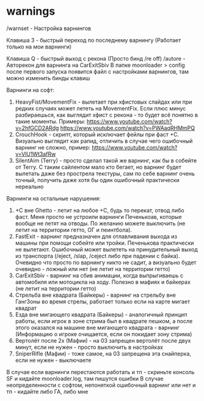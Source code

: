 # warnings

/warnset - Настройка варнингов

Клавиша 3 - быстрый переход по последнему варнингу (Работает только на мои варнинги)

Клавиша Q - быстрый выход с рекона (Просто бинд /re off)
/autore - Авторекон для варнинга на CarExitSbiv
В папке moonloader > config после первого запуска появится файл с настройками варнингов, там можно изменить бинды клавиш

Варнинги на софт:
1. HeavyFist/MovementFix - вылетает при хфистовых слайдах или при редких случаях может лететь на MovementFix. Если плюс минус разбираешься, как выглядит хфист с рекона - то будет всё понятно в такие моменты. Примеры: 
https://www.youtube.com/watch?v=2hfGCD2ARdg
https://www.youtube.com/watch?v=PWAaqRHMmPQ
2. CrouchHook - скрипт, который исключает фейлы при фаст +С. Визуально выглядит как рапид, отличить в случае чего ошибочный варнинг не сложно, пример:
https://www.youtube.com/watch?v=VlU1Wt3afRw
3. SilentAim (Terry) - просто сделал такой же варнинг, как бы в собейте от Terry. С таким сайлентом мало кто бегает, но варнинг будет вылетать даже без прострела текстуры, сам по себе варнинг очень точный, получить даже хотя бы один ошибочный практически нереально

Варнинги на остальные нарушения:
1. +С вне Ghetto - летит на любое +С, будь то перекат, отвод либо фаст. Меня просто не устроили варнинги Печенькоав, которые вообще не летят на отводы. По желанию можете выключить (не летит на территории гетто, ОГ и пеинтбола).
2. FastExit - варнинг предназначен для отлавливания выхода из машины при помощи собейте или тройки. Печенькова практически не вылетают. Ошибочный может вылететь на принудительный выход из транспорта (/eject, /slap, /ceject либо при падении с байка). Очевидно что просто по варнингу никто не садит, а визуально будет очевидно - ложный или нет (не летит на территории гетто)
3. CarExitSbiv - варнинг на сбив анимации, когда выпрыгиваешь с автомобиля или мотоцикла на ходу. Полезно в мафиях и байкерах (не летит на территории гетто)
4. Стрельба вне квадрата (Байкеры) - варнинг на стрельбу вне ГангЗоны во время стрелы, работает только если на карте мигает квадрат
5. Езда вне мигающего квадрата (Байкеры) - аналогичный принцип работы, если игрок в зоне стрима был в квадрате пешком, а после этого оказался на машине вне мигающего квадрата - варнинг (Информацию о игроке очищается, если он покидает зону стрима)
6. Вертолёт после 2х (Мафии) - на 03 запрещен вертолёт после двух минут, если не нужен - просто выключить в настройках
7. SniperRifle (Мафии) - тоже самое, на 03 запрещена эта снайперка, если не нужен - выключаете

В случае если варнинги перестаются работать и тп - скриньте консоль SF и кидайте moonloader.log, там пишутся ошибки
В случае неопределенности с софтом, непоняткой ошибочный варнинг или нет и тп - кидайте либо ГА, либо мне

